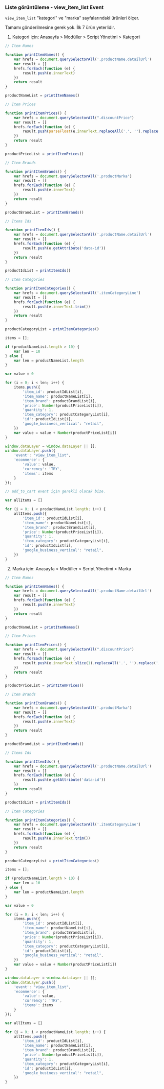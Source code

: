 ### Liste görüntüleme - view_item_list Event

```view_item_list``` "kategori" ve "marka" sayfalarındaki ürünleri ölçer.

Tamamı gönderilmesine gerek yok. İlk 7 ürün yeterlidir.

1. Kategori için: Anasayfa > Modüller > Script Yönetimi > Kategori

```javascript
// Item Names

function printItemNames() {
    var hrefs = document.querySelectorAll('.productName.detailUrl')
    var result = []
    hrefs.forEach(function (e) {
        result.push(e.innerText)
    })
    return result
}

productNameList = printItemNames()

// Item Prices

function printItemPrices() {
    var hrefs = document.querySelectorAll(".discountPrice")
    var result = []
    hrefs.forEach(function (e) {
        result.push(parseFloat(e.innerText.replaceAll('.', '').replace(',', '.')))
    })
    return result
}

productPriceList = printItemPrices()

// Item Brands

function printItemBrands() {
    var hrefs = document.querySelectorAll('.productMarka')
    var result = []
    hrefs.forEach(function (e) {
        result.push(e.innerText)
    })
    return result
}

productBrandList = printItemBrands()

// Items Ids

function printItemIds() {
    var hrefs = document.querySelectorAll('.productName.detailUrl')
    var result = []
    hrefs.forEach(function (e) {
        result.push(e.getAttribute('data-id'))
    })
    return result
}

productIdList = printItemIds()

// Item Categories

function printItemCategories() {
    var hrefs = document.querySelectorAll('.itemCategoryLine')
    var result = []
    hrefs.forEach(function (e) {
        result.push(e.innerText.trim())
    })
    return result
}

productCategoryList = printItemCategories()

items = [];

if (productNameList.length > 10) {
    var len = 10
} else {
    var len = productNameList.length
}

var value = 0

for (i = 0; i < len; i++) {
    items.push({
        'item_id': productIdList[i],
        'item_name': productNameList[i],
        'item_brand': productBrandList[i],
        'price': Number(productPriceList[i]),
        'quantity': 1,
        'item_category': productCategoryList[i],
        'id': productIdList[i],
        'google_business_vertical': "retail",
    })
    var value = value + Number(productPriceList[i])
}

window.dataLayer = window.dataLayer || [];
window.dataLayer.push({
    'event': "view_item_list",
    'ecommerce': {
        'value': value,
        'currency': 'TRY',
        'items': items
    }
});

// add_to_cart event için gerekli olacak bize.

var allItems = []

for (i = 0; i < productNameList.length; i++) {
    allItems.push({
        'item_id': productIdList[i],
        'item_name': productNameList[i],
        'item_brand': productBrandList[i],
        'price': Number(productPriceList[i]),
        'quantity': 1,
        'item_category': productCategoryList[i],
        'id': productIdList[i],
        'google_business_vertical': "retail",
    })
}
```

2. Marka için: Anasayfa > Modüller > Script Yönetimi > Marka

```javascript
// Item Names

function printItemNames() {
    var hrefs = document.querySelectorAll('.productName.detailUrl')
    var result = []
    hrefs.forEach(function (e) {
        result.push(e.innerText)
    })
    return result
}

productNameList = printItemNames()

// Item Prices

function printItemPrices() {
    var hrefs = document.querySelectorAll(".discountPrice")
    var result = []
    hrefs.forEach(function (e) {
        result.push(e.innerText.slice(1).replaceAll('.', '').replace(',', '.'))
    })
    return result
}

productPriceList = printItemPrices()

// Item Brands

function printItemBrands() {
    var hrefs = document.querySelectorAll('.productMarka')
    var result = []
    hrefs.forEach(function (e) {
        result.push(e.innerText)
    })
    return result
}

productBrandList = printItemBrands()

// Items Ids

function printItemIds() {
    var hrefs = document.querySelectorAll('.productName.detailUrl')
    var result = []
    hrefs.forEach(function (e) {
        result.push(e.getAttribute('data-id'))
    })
    return result
}

productIdList = printItemIds()

// Item Categories

function printItemCategories() {
    var hrefs = document.querySelectorAll('.itemCategoryLine')
    var result = []
    hrefs.forEach(function (e) {
        result.push(e.innerText.trim())
    })
    return result
}

productCategoryList = printItemCategories()

items = [];

if (productNameList.length > 10) {
    var len = 10
} else {
    var len = productNameList.length
}

var value = 0

for (i = 0; i < len; i++) {
    items.push({
        'item_id': productIdList[i],
        'item_name': productNameList[i],
        'item_brand': productBrandList[i],
        'price': Number(productPriceList[i]),
        'quantity': 1,
        'item_category': productCategoryList[i],
        'id': productIdList[i],
        'google_business_vertical': "retail",
    })
    var value = value + Number(productPriceList[i])
}

window.dataLayer = window.dataLayer || [];
window.dataLayer.push({
    'event': "view_item_list",
    'ecommerce': {
        'value': value,
        'currency': 'TRY',
        'items': items
    }
});

var allItems = []

for (i = 0; i < productNameList.length; i++) {
    allItems.push({
        'item_id': productIdList[i],
        'item_name': productNameList[i],
        'item_brand': productBrandList[i],
        'price': Number(productPriceList[i]),
        'quantity': 1,
        'item_category': productCategoryList[i],
        'id': productIdList[i],
        'google_business_vertical': "retail",
    })
}
```